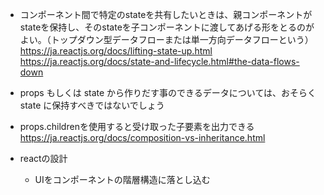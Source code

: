 - コンポーネント間で特定のstateを共有したいときは、親コンポーネントがstateを保持し、そのstateを子コンポーネントに渡してあげる形をとるのがよい。（トップダウン型データフローまたは単一方向データフローという）
https://ja.reactjs.org/docs/lifting-state-up.html
https://ja.reactjs.org/docs/state-and-lifecycle.html#the-data-flows-down

- props もしくは state から作りだす事のできるデータについては、おそらく state に保持すべきではないでしょう

- props.childrenを使用すると受け取った子要素を出力できる
https://ja.reactjs.org/docs/composition-vs-inheritance.html

- reactの設計
  - UIをコンポーネントの階層構造に落とし込む